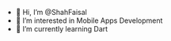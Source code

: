- 👋 Hi, I’m @ShahFaisal
- 👀 I’m interested in Mobile Apps Development
- 🌱 I’m currently learning Dart

<!---
ShahFaisalbk/ShahFaisalbk is a ✨ special ✨ repository because its `README.md` (this file) appears on your GitHub profile.
You can click the Preview link to take a look at your changes.
--->
